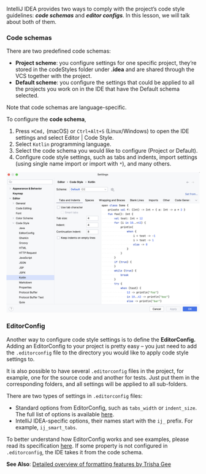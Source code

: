 IntelliJ IDEA provides two ways to comply with the project’s code style guidelines:
**_code schemas_** and **_editor configs_**.
In this lesson, we will talk about both of them.

### Code schemas

There are two predefined code schemas:

- **Project scheme**: you configure settings for one specific project, they’re stored in the codeStyles folder
  under **.idea** and are shared through the VCS together with the project.
- **Default scheme**: you configure the settings that could be applied to all the projects you work on in the IDE that have the Default
  schema selected.

Note that code schemas are language-specific.

To configure the **code schema**,
1. Press `⌘Сmd,` (macOS) or `Ctrl+Alt+S` (Linux/Windows) to open the IDE settings and select Editor | Code Style.
2. Select `Kotlin` programming language.
3. Select the code schema you would like to configure (Project or Default).
4. Configure code style settings, such as tabs and indents, import settings (using single name import or import with `*`), and many others.

![Code Style](../../../util/src/main/resources/images/CodeStyleAndFormatting/CodeSchemasAndEditorConfig/code_style.png)

### EditorConfig

Another way to configure code style settings is to define the **EditorConfig.**
Adding an EditorConfig to your project is pretty easy – you just need to add the `.editorconfig` file to the directory you
would like to apply code style settings to.

It is also possible to have several `.editorconfig` files in the project,
for example, one for the source code and another for tests. Just put them in the corresponding folders, and all settings
will be applied to all sub-folders.

There are two types of settings in `.editorconfig` files:
- Standard options from EditorConfig, such as `tabs_width` or `indent_size`. The full list of options
is available [here](https://github.com/editorconfig/editorconfig/wiki/EditorConfig-Properties).
- IntelliJ IDEA-specific options, their names start with the `ij_` prefix. For example, `ij_smart_tabs`.

To better understand how EditorConfig works and see examples, please read its
specification [here](https://spec.editorconfig.org/).
If some property is not configured in `.editorconfig`, the IDE takes it from the code schema.

**See Also**: [Detailed overview of formatting features by Trisha Gee](https://blog.jetbrains.com/idea/2020/06/code-formatting/)
